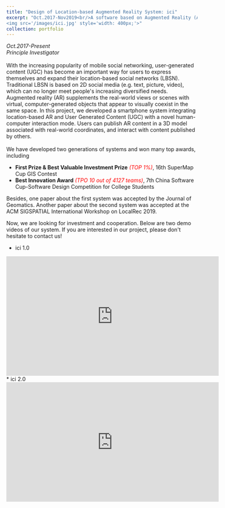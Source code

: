 ```yaml
---
title: "Design of Location-based Augmented Reality System: ici"
excerpt: "Oct.2017-Nov2019<br/>A software based on Augmented Reality (AR) technology to show information on virtual models at specific locations. <br/>
<img src='/images/ici.jpg' style='width: 400px;'>"
collection: portfolio
---
```

*Oct.2017-Present* <br/>
*Principle Investigator* <br/><br/>
With the increasing popularity of mobile social networking, user-generated content (UGC) has become an important way for users to express themselves and expand their location-based social networks (LBSN). Traditional LBSN is based on 2D social media (e.g. text, picture, video), which can no longer meet people's increasing diversified needs. Augmented reality (AR) supplements the real-world views or scenes with virtual, computer-generated objects that appear to visually coexist in the same space. In this project, we developed a smartphone system integrating location-based AR and User Generated Content (UGC) with a novel human-computer interaction mode. Users can publish AR content in a 3D model associated with real-world coordinates, and interact with content published by others.<br/><br/>
We have developed two generations of systems and won many top awards, including
* **First Prize & Best Valuable Investment Prize** *<span style="color:red">(TOP 1%)</span>*, 16th SuperMap Cup GIS Contest
* **Best Innovation Award** *<span style="color:red">(TPO 10 out of 4127 teams)</span>*, 7th China Software Cup-Software Design Competition for College Students<br/>

Besides, one paper about the first system was accepted by the Journal of Geomatics. Another paper about the second system was accepted at the ACM SIGSPATIAL International Workshop on LocalRec 2019.
<br/>

Now, we are looking for investment and cooperation. Below are two demo videos of our system. If you are interested in our project, please don't hesitate to contact us!<br/>

* ici 1.0
<iframe width="560" height="315" src="https://www.youtube.com/embed/gHuZJiBWqOM?rel=0&amp;showinfo=0" frameborder="0" allow="accelerometer; autoplay; encrypted-media; gyroscope; picture-in-picture" allowfullscreen></iframe>
* ici 2.0
<iframe width="560" height="315" src="https://www.youtube.com/embed/PuqF4zWDouc" frameborder="0" allow="accelerometer; autoplay; encrypted-media; gyroscope; picture-in-picture" allowfullscreen></iframe>
